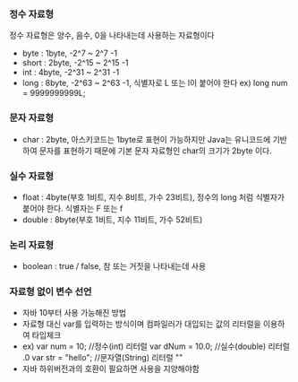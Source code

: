 ### 정수 자료형
정수 자료형은 양수, 음수, 0을 나타내는데 사용하는 자료형이다
- byte : 1byte, -2^7 ~ 2^7 -1
- short : 2byte, -2^15 ~ 2^15 -1
- int : 4byte, -2^31 ~ 2^31 -1
- long : 8byte, -2^63 ~ 2^63 -1, 식별자로 L 또는 l이 붙어야 한다 ex) long num = 9999999999L;
### 문자 자료형
- char : 2byte, 아스키코드는 1byte로 표현이 가능하지만 Java는 유니코드에 기반하여 문자를 표현하기 때문에 기본 문자 자료형인 char의 크기가 2byte 이다.
### 실수 자료형
- float : 4byte(부호 1비트, 지수 8비트, 가수 23비트), 정수의 long 처럼 식별자가 붙어야 한다. 식별자는 F 또는 f
- double : 8byte(부호 1비트, 지수 11비트, 가수 52비트)
### 논리 자료형
- boolean : true / false, 참 또는 거짓을 나타내는데 사용
### 자료형 없이 변수 선언
- 자바 10부터 사용 가능해진 방법
- 자료형 대신 var를 입력하는 방식이며 컴파일러가 대입되는 값의 리터럴을 이용하여 타입체크
- ex) var num = 10; //정수(int) 리터럴
     var dNum = 10.0; //실수(double) 리터럴 .0
     var str = "hello"; //문자열(String) 리터럴 ""
- 자바 하위버전과의 호환이 필요하면 사용을 지양해야함